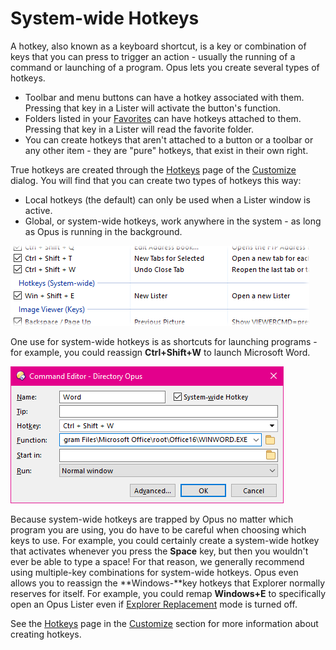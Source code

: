 # System-wide Hotkeys

A hotkey, also known as a keyboard shortcut, is a key or combination of keys that you can press to trigger an action - usually the running of a command or launching of a program. Opus lets you create several types of hotkeys.

- Toolbar and menu buttons can have a hotkey associated with them. Pressing that key in a Lister will activate the button's function.
- Folders listed in your [Favorites](/Manual/basic_concepts/the_lister/navigation/favorites.md) can have hotkeys attached to them. Pressing that key in a Lister will read the favorite folder.
- You can create hotkeys that aren't attached to a button or a toolbar or any other item - they are "pure" hotkeys, that exist in their own right.

True hotkeys are created through the [Hotkeys](/Manual/customize/the_customize_dialog/keys.md) page of the [Customize](/Manual/customize/README.md) dialog. You will find that you can create two types of hotkeys this way:

- Local hotkeys (the default) can only be used when a Lister window is active.
- Global, or system-wide hotkeys, work anywhere in the system - as long as Opus is running in the background.

![](/Manual/images/media/hotkeys.png) 

One use for system-wide hotkeys is as shortcuts for launching programs - for example, you could reassign **Ctrl+Shift+W** to launch Microsoft Word.

![](/Manual/images/media/word_hotkey.png)

Because system-wide hotkeys are trapped by Opus no matter which program you are using, you do have to be careful when choosing which keys to use. For example, you could certainly create a system-wide hotkey that activates whenever you press the **Space** key, but then you wouldn't ever be able to type a space! For that reason, we generally recommend using multiple-key combinations for system-wide hotkeys. Opus even allows you to reassign the **Windows-**key hotkeys that Explorer normally reserves for itself. For example, you could remap **Windows+E** to specifically open an Opus Lister even if [Explorer Replacement](/Manual/basic_concepts/explorer_replacement.md) mode is turned off.

See the [Hotkeys](/Manual/customize/the_customize_dialog/keys.md) page in the [Customize](/Manual/customize/README.md) section for more information about creating hotkeys.
